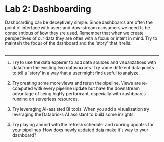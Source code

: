 # Lab 2: Dashboarding
Dashboarding can be deceptively simple. Since dashboards are often the point of interface with users and downstream consumers we need to be conscientious of how they are used. Remember that when we create perspectives of our data they are often with a focus or intent in mind. Try to maintain the focus of the dashboard and the 'story' that it tells.
<br/><br/>
<hr/>

1. Try to use the data explorer to add data sources and visualizations with data from the existing two datasources. Try some different data points to tell a 'story' in a way that a user might find useful to analyze.<br/><br/>
1. Try creating some more views and rerun the pipeline. Views are re-computed with every pipeline update but have the downstream advantage of being highly performant, especially with dashboards running on serverless resources.<br/><br/>
1. Try leveraging AI-assisted BI tools. When you add a visualization try leveraging the Databricks AI assistant to build some insights.<br/><br/>
1. Try playing around with the refresh scheduler and running updates for your pipelines. How does newly updated data make it's way to your dashboard?